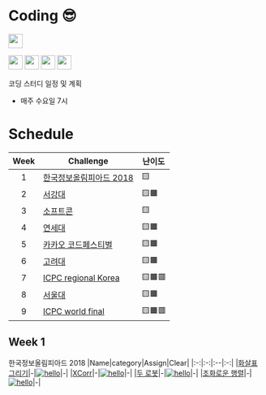 # Coding 😎

<p>
<img src=https://img.shields.io/static/v1?label=Members&message=4&color=yellow&style=flat height=28px>
 </p>
 <p>
<img src=https://img.shields.io/static/v1?label=&message=Bumjin&color=blue&style=flat height=28px>
<img src=https://img.shields.io/static/v1?label=&message=Minjoon&color=blue&style=flat height=28px>
<img src=https://img.shields.io/static/v1?label=&message=JungIn&color=blue&style=flat height=28px>
<img src=https://img.shields.io/static/v1?label=&message=Yujin&color=blue&style=flat height=28px>
 </p>

코딩 스터디 일정 및 계획
* 매주 수요일 7시

# Schedule

|Week|Challenge|난이도|
|:-:|---|---|
|1|[한국정보올림피아드 2018](https://www.acmicpc.net/category/427)|🟨
|2|[서강대](https://www.acmicpc.net/category/83)|🟨🟧
|3|[소프트콘](https://www.acmicpc.net/category/413)|🟨
|4|[연세대](https://www.acmicpc.net/category/334)|🟨🟧
|5|[카카오 코드페스티벌](https://www.acmicpc.net/category/428)|🟨🟧
|6|[고려대](https://www.acmicpc.net/category/341)|🟨🟧
|7|[ICPC regional Korea](https://www.acmicpc.net/category/211)|🟨🟧🟥
|8|[서울대](https://www.acmicpc.net/category/354)|🟨🟧
|9|[ICPC world final](https://www.acmicpc.net/category/4)|🟨🟧🟥

## Week 1
한국정보올림피아드 2018
|Name|category|Assign|Clear|
|:-:|:-:|:--|:-:|
|[화살표 그리기](https://github.com/fxnnxc/coding/tree/main/%ED%95%9C%EA%B5%AD%EC%A0%95%EB%B3%B4%EC%98%AC%EB%A6%BC%ED%94%BC%EC%95%84%EB%93%9C/2018/%ED%99%94%EC%82%B4%ED%91%9C%EA%B7%B8%EB%A6%AC%EA%B8%B0)|-|[![hello](https://img.shields.io/static/v1?label=&message=Yujin&color=blue&style=flat)](#a)|-|
|[XCorr](https://github.com/fxnnxc/coding/tree/main/%ED%95%9C%EA%B5%AD%EC%A0%95%EB%B3%B4%EC%98%AC%EB%A6%BC%ED%94%BC%EC%95%84%EB%93%9C/2018/XCorr)|-|[![hello](https://img.shields.io/static/v1?label=&message=Jungin&color=blue&style=flat)](#a)|-|
|[두 로봇](https://github.com/fxnnxc/coding/tree/main/%ED%95%9C%EA%B5%AD%EC%A0%95%EB%B3%B4%EC%98%AC%EB%A6%BC%ED%94%BC%EC%95%84%EB%93%9C/2018/%EB%91%90_%EB%A1%9C%EB%B4%87)|-|[![hello](https://img.shields.io/static/v1?label=&message=Minjoon&color=blue&style=flat)](#a)|-|
|[조화로운 행렬](https://github.com/fxnnxc/coding/tree/main/%ED%95%9C%EA%B5%AD%EC%A0%95%EB%B3%B4%EC%98%AC%EB%A6%BC%ED%94%BC%EC%95%84%EB%93%9C/2018/%EC%A1%B0%ED%99%94%EB%A1%9C%EC%9A%B4_%ED%96%89%EB%A0%AC)|-|[![hello](https://img.shields.io/static/v1?label=&message=Bumjin&color=blue&style=flat)](#a)|-|




